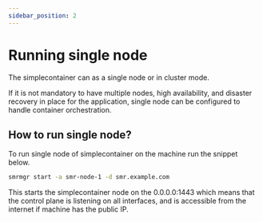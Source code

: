 ```yaml
---
sidebar_position: 2
---
```


# Running single node

The simplecontainer can as a single node or in cluster mode.

If it is not mandatory to have multiple nodes, high availability, and disaster recovery in place for the application,
single node can be configured to handle container orchestration.

## How to run single node?

To run single node of simplecontainer on the machine run the snippet below.

```bash
smrmgr start -a smr-node-1 -d smr.example.com
```

This starts the simplecontainer node on the 0.0.0.0:1443 which means that the control plane is listening on all interfaces,
and is accessible from the internet if machine has the public IP.


